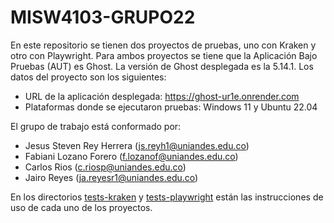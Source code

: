 # MISW4103-GRUPO22

En este repositorio se tienen dos proyectos de pruebas, uno con Kraken y otro con Playwright. Para ambos proyectos se tiene que la Aplicación Bajo Pruebas (AUT) es Ghost. La versión de Ghost desplegada es la 5.14.1. Los datos del proyecto son los siguientes: 

- URL de la aplicación desplegada: https://ghost-ur1e.onrender.com
- Plataformas donde se ejecutaron pruebas: Windows 11 y Ubuntu 22.04

El grupo de trabajo está conformado por: 
- Jesus Steven Rey Herrera (js.reyh1@uniandes.edu.co)
- Fabiani Lozano Forero (f.lozanof@uniandes.edu.co)
- Carlos Rios (c.riosp@uniandes.edu.co)
- Jairo Reyes (ja.reyesr1@uniandes.edu.co)

En los directorios [tests-kraken](tests-kraken) y [tests-playwright](tests-playwright) están las instrucciones de uso de cada uno de los proyectos. 

